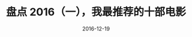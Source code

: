 ---
layout: movie
title: 盘点 2016（一），我最推荐的十部电影
date: 2016-12-19
categories: [影音时光]
movies: 
    - title:  疯狂动物城
      author: Disney
      tags:  动画 成长
      link: https://movie.douban.com/subject/25662329/          
      cover: http://img31.mtime.cn/mg/2016/01/28/092553.55103474_270X405X4.jpg
      description: <a href="http://3un4.com/2016/06/17/M176-Zootopia.html" title="观影感想">世界并没有写满童话，当成长后的自己迈入社会，学会协调自己亲身经历社会现实后的不适与内心求变的力量，应是由“成长”跨越到“成熟”所必经的阶段。</a>
    - title: 北逃
      author:  韩国
      tags: 剧情 现实
      link: http://www.imdb.com/title/tt1133922/
      cover: https://images-na.ssl-images-amazon.com/images/M/MV5BMzM2NWRiZWItZjA2ZS00ZjRlLWExMjgtNWFlMmYxNmUyMzBkXkEyXkFqcGdeQXVyNTUxNDM2OTA@._V1_.jpg
      description: <a href="http://3un4.com/2016/04/25/M112-Crossing.html" title="观影感想">这部电影呈现的是集权主义之下对个体的压抑，令人深恶痛绝；但是用镜头来呈现这一点，又能够得到我的赞许。一件令人痛苦的事，承载着人生的两种选择——“逃离”与“追逐”。</a>
    - title: 美国队长 3 ：英雄内战
      author: 漫威
      tags:  超级英雄
      link: https://movie.douban.com/subject/25820460/           
      cover: http://img31.mtime.cn/mg/2016/04/14/113936.27264773.jpg
      description: <a href="http://3un4.com/2016/05/11/M123-Captain-America-3.html" title="观影感想">英雄为何而战？以及，我为什么会喜欢美国队长?</a>
    - title: 垫底辣妹
      author:  日本
      tags: 成长 教育
      link: https://movie.douban.com/subject/26259677/
      cover: http://img31.mtime.cn/mg/2016/03/31/001143.24768044_270X405X4.jpg
      description: <a href="http://3un4.com/2016/05/19/M134-Flying-Colors.html" title="观影感想">东亚的国家普遍实施以考试为中心的人才选拔制度，这让至今受到高考后续影响的我，对于这部来自日本的电影抱有一份特别的期待。从译名就可以看出，这是一个差生逆袭的故事，当我处于低价值状态时，我渴望能从这部影片中获得力量。</a>
    - title: 百鸟朝凤
      author: 中国
      tags: 艺术
      link: https://movie.douban.com/subject/26259677/
      cover: http://img31.mtime.cn/mg/2016/04/13/085116.77639907_270X405X4.jpg
      description: <a>唢呐这一行受到洋乐队的冲击，出活越来越少。<br/><br>老班长却不信邪，托着病躯带着大家出活，不惜吐血也要为值得尊敬的逝者吹奏《百鸟朝凤》。联想到他拒绝为另一村只维护本姓利益的村长吹奏此曲，我突然发现了唢呐匠曾经受人尊敬的原因。中国人视“婚丧嫁娶“为人生大事，其中尤以“祭拜祖先“为重。唢呐班出活的规模，四台、八太；以及表演的曲目《百鸟朝凤》，代笔的是对这个人一生的认可程度。而对逝者作出判定的，正是唢呐班的班主。<br/><br>老班主长于黄土之上，一技在手。传统文化赋予了他判定他人行为的权力，而他首先选择的是以身作则：死前吩咐徒弟别把高规格用在自己身上。</br></a>
    - title: Her
      author: 寡姐献声
      tags: 科幻
      link: https://movie.douban.com/subject/6722879/
      cover: http://img31.mtime.cn/mt/2013/08/08/071453.60904255_270X405X4.jpg
      description: <a href="http://3un4.com/2016/12/10/M4115-Her.html" title="观影感想">这是一部写满孤独的片子，主角西奥多能够用文字帮助别人传递幸福，这样的能力却没有帮到他自己，对于自己的幸福，他只能用叙述性的文字表达出来。追忆旧时的幸福，本是孤独者内心最为煎熬的经历，恰恰如此，让我感受到了亲密关系的美好与挑战。</a>
    - title: 湄公河行动 
      author: 中国 
      tags: 警匪 现实
      link: https://movie.douban.com/subject/25815034/
      cover: http://i5qiniu.mtime.cn/mg/2016/09/14/094849.74245579_o.jpg?imageMogr2/thumbnail/!270x405r/gravity/North/crop/270x405/dx/0/dy/0/ignore-error/1
      description: <a href="http://3un4.com/2016/10/09/M3212-Mekong.html" title="观影感想">在中国这片土地上生活了有二十年了，作为学生，我切身感受到“应试教育”的弊端，止不住的抱怨；作为消费者，我发现国企凭借政治权力在市场中取得了垄断地位，只能一边用一边骂。但看了这部影片，我突然很想感谢中国，让我不至于沦入那样的境地，小小年纪就被迫以制贩毒品为生。至少我还可以坐在这里，静静地思考，在键盘上敲打出这些文字。</a>
    - title: 海洋奇缘
      author: Disney
      tags: 动画 成长
      link: https://movie.douban.com/subject/25793398/
      cover: http://i5qiniu.mtime.cn/mg/2016/10/24/113523.86510526_o.jpg?imageMogr2/thumbnail/!270x405r/gravity/North/crop/270x405/dx/0/dy/0/ignore-error/1
      description: <a href="http://3un4.com/2016/06/17/M176-Zootopia.html" title="观影感想">想向所有人安利它。莫安娜，迪士尼第 14 位公主，却演绎了首个不涉及爱情的公主故事，相较侧重亲情的Frozen更注重刻画友情，在惯常追寻自我的主题基础上加入了与承担责任之间矛盾的讨论，更出彩的是影射了人与自然的平衡问题。充满波里尼西亚民族风情的原声加上电影中明媚的大洋风光，使电影成为一场绝佳的视听盛宴。网易云音乐用户，Tinuvie</a>
    - title: 你的名字
      author: 新海诚
      tags: 动画 爱情
      link: https://movie.douban.com/subject/26683290/
      cover: http://img5.mtime.cn/mg/2016/11/07/120123.48767203_270X405X4.jpg
      description: <a href="http://3un4.com/2016/12/10/M4115-Her.html" title="观影感想">原本止于两者之间的个人幸福，却被赋予了拯救小镇的意义，故事的出彩点正在于此。<br/><br>可为什么交换了身体，两个原本八杆子打不到一起的男生与女生，就能够突破时空的现制，走到了一起？</br></a>
    - title: 血战钢锯岭
      author: 美国
      tags:  战争 
      link: https://movie.douban.com/subject/26325320/
      cover: http://i5qiniu.mtime.cn/mg/2016/11/21/080819.24024286_o.jpg?imageMogr2/thumbnail/!270x405r/gravity/North/crop/270x405/dx/0/dy/0/ignore-error/1
      description: <a href="http://3un4.com/2016/12/14/M4216-Hacksaw-Ridge.html" title="观影感想">如果你已经对于影视作品中的战争感到适应，那么这部片子中的血腥、暴力以及交战双方的胶着状态，却也能让你开始重新意识到战争的恐怖。<br/><br>战争本是人类社会矛盾不可调和的产物，个体在战争面前，本是不堪一击的。出人意料的是， 不持枪的 Desmond 却凭借一己之力，让受到血腥战场冲击的战友们再次燃起了勇气。处于和平年代的我，难以真正理解 Desmond 的信仰，但我同样见识到了他对信仰的坚定。</br></a>
---